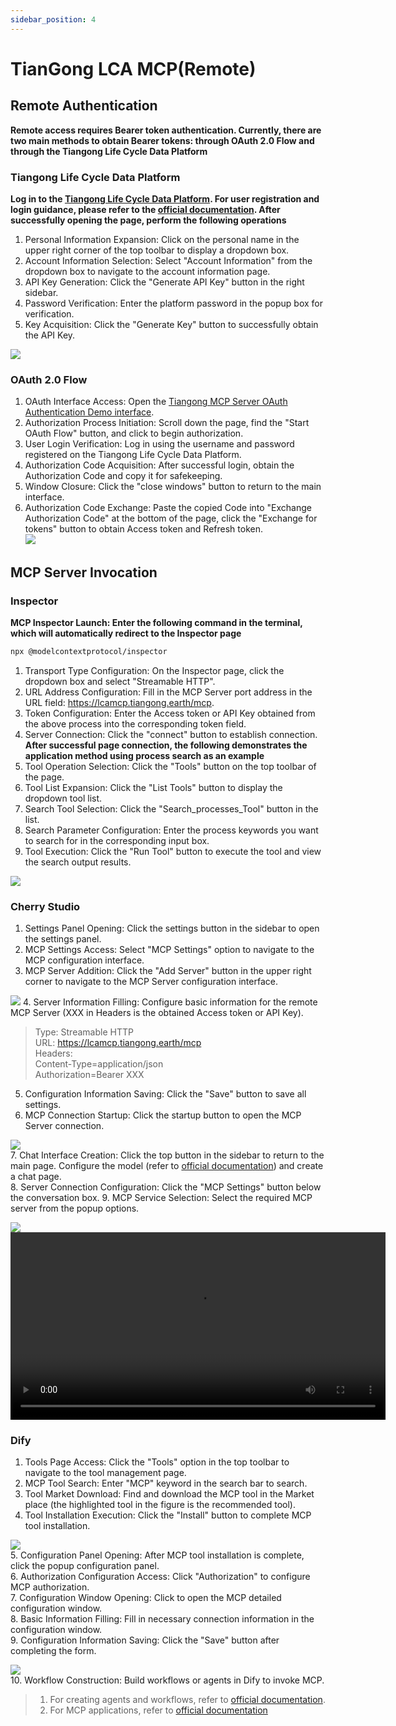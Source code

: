 ```yaml
---
sidebar_position: 4
---
```


# TianGong LCA MCP(Remote)

## Remote Authentication

**Remote access requires Bearer token authentication. Currently, there are two main methods to obtain Bearer tokens: through OAuth 2.0 Flow and through the Tiangong Life Cycle Data Platform**

### Tiangong Life Cycle Data Platform
**Log in to the [Tiangong Life Cycle Data Platform](https://lca.tiangong.earth). For user registration and login guidance, please refer to the [official documentation](https://docs.tiangong.earth/quick-start/first-login). After successfully opening the page, perform the following operations**  
1. Personal Information Expansion: Click on the personal name in the upper right corner of the top toolbar to display a dropdown box.
2. Account Information Selection: Select "Account Information" from the dropdown box to navigate to the account information page.
3. API Key Generation: Click the "Generate API Key" button in the right sidebar.
4. Password Verification: Enter the platform password in the popup box for verification.
5. Key Acquisition: Click the "Generate Key" button to successfully obtain the API Key.

![](img/11.png) 

### OAuth 2.0 Flow
1. OAuth Interface Access: Open the [Tiangong MCP Server OAuth Authentication Demo interface](https://lcamcp.tiangong.earth/oauth/demo).
2. Authorization Process Initiation: Scroll down the page, find the "Start OAuth Flow" button, and click to begin authorization.
3. User Login Verification: Log in using the username and password registered on the Tiangong Life Cycle Data Platform.
4. Authorization Code Acquisition: After successful login, obtain the Authorization Code and copy it for safekeeping.
5. Window Closure: Click the "close windows" button to return to the main interface.
6. Authorization Code Exchange: Paste the copied Code into "Exchange Authorization Code" at the bottom of the page, click the "Exchange for tokens" button to obtain Access token and Refresh token.  
![](img/10.png)  


## MCP Server Invocation

### Inspector
**MCP Inspector Launch: Enter the following command in the terminal, which will automatically redirect to the Inspector page**  
```bash
npx @modelcontextprotocol/inspector
```
1. Transport Type Configuration: On the Inspector page, click the dropdown box and select "Streamable HTTP".
2. URL Address Configuration: Fill in the MCP Server port address in the URL field: https://lcamcp.tiangong.earth/mcp.
3. Token Configuration: Enter the Access token or API Key obtained from the above process into the corresponding token field.
4. Server Connection: Click the "connect" button to establish connection.  
**After successful page connection, the following demonstrates the application method using process search as an example**  
5. Tool Operation Selection: Click the "Tools" button on the top toolbar of the page.
6. Tool List Expansion: Click the "List Tools" button to display the dropdown tool list.
7. Search Tool Selection: Click the "Search_processes_Tool" button in the list.
8. Search Parameter Configuration: Enter the process keywords you want to search for in the corresponding input box.
9. Tool Execution: Click the "Run Tool" button to execute the tool and view the search output results.

![](img/12.png)
### Cherry Studio
1. Settings Panel Opening: Click the settings button in the sidebar to open the settings panel.
2. MCP Settings Access: Select "MCP Settings" option to navigate to the MCP configuration interface.
3. MCP Server Addition: Click the "Add Server" button in the upper right corner to navigate to the MCP Server configuration interface.

![](img/6.png)
4. Server Information Filling: Configure basic information for the remote MCP Server (XXX in Headers is the obtained Access token or API Key).
>Type: Streamable HTTP  
>URL: https://lcamcp.tiangong.earth/mcp  
>Headers:  
>Content-Type=application/json  
>Authorization=Bearer XXX  
5. Configuration Information Saving: Click the "Save" button to save all settings.
6. MCP Connection Startup: Click the startup button to open the MCP Server connection.
  
![](img/7.png)  
7. Chat Interface Creation: Click the top button in the sidebar to return to the main page. Configure the model (refer to [official documentation](https://docs.cherry-ai.com/pre-basic/providers)) and create a chat page.  
8. Server Connection Configuration: Click the "MCP Settings" button below the conversation box.
9. MCP Service Selection: Select the required MCP server from the popup options.  

![](img/15.png)  
 <video src="img/2.mp4" controls width="600">
  Your browser does not support video playback.
</video>

### Dify
1. Tools Page Access: Click the "Tools" option in the top toolbar to navigate to the tool management page.  
2. MCP Tool Search: Enter "MCP" keyword in the search bar to search.  
3. Tool Market Download: Find and download the MCP tool in the Market place (the highlighted tool in the figure is the recommended tool).  
4. Tool Installation Execution: Click the "Install" button to complete MCP tool installation.  

![](img/16.png)   
5. Configuration Panel Opening: After MCP tool installation is complete, click the popup configuration panel.  
6. Authorization Configuration Access: Click "Authorization" to configure MCP authorization.  
7. Configuration Window Opening: Click to open the MCP detailed configuration window.  
8. Basic Information Filling: Fill in necessary connection information in the configuration window.  
9. Configuration Information Saving: Click the "Save" button after completing the form.    

![](img/17.png)  
10. Workflow Construction: Build workflows or agents in Dify to invoke MCP.  
>1. For creating agents and workflows, refer to [official documentation](https://docs.dify.ai/zh-hans/guides/application-orchestrate/creating-an-application).
>2. For MCP applications, refer to [official documentation](https://docs.dify.ai/zh-hans/guides/tools/mcp)
